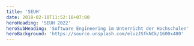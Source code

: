 ```yaml
---
title: 'SEUH'
date: 2018-02-10T11:52:18+07:00
heroHeading: 'SEUH 2022'
heroSubHeading: 'Software Engineering im Unterricht der Hochschulen'
heroBackground: 'https://source.unsplash.com/eluzJSfkNCk/1600x400'
---
```

